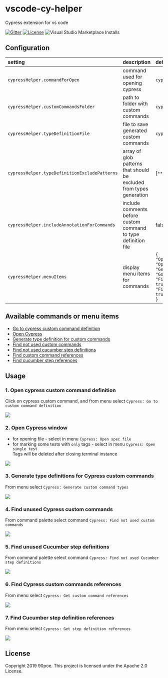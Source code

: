 # vscode-cy-helper
Cypress extension for vs code  

[![Gitter](https://badges.gitter.im/vscode-cy-helper/community.svg)](https://gitter.im/vscode-cy-helper/community?utm_source=badge&utm_medium=badge&utm_campaign=pr-badge) [![License](https://img.shields.io/badge/License-Apache%202.0-blue.svg)](https://opensource.org/licenses/Apache-2.0) ![Visual Studio Marketplace Installs](https://img.shields.io/visual-studio-marketplace/i/Shelex.vscode-cy-helper?label=Installs)

## Configuration

| setting                              | description                           | default           |    
|:--------------------------------------|:---------------------------------------|:-------------------|        
| `cypressHelper.commandForOpen`       | command used for opening cypress      | `cypress open`    |    
| `cypressHelper.customCommandsFolder` | path to folder with custom commands   | `cypress/support` |    
| `cypressHelper.typeDefinitionFile` | file to save generated custom commands   | `cypress/support/customCommands.d.ts`|    
| `cypressHelper.typeDefinitionExcludePatterns` | array of glob patterns that should be excluded from types generation  | [`**/*.ts`] |
| `cypressHelper.includeAnnotationForCommands` | include comments before custom command to type definition file | false |    
| `cypressHelper.menuItems` | display menu items for commands |  `{ `<br/>`"OpenSingleTest": true,`<br/> `"OpenSpecFile": true,` <br/>`"GenerateCustomCommandTypes": true,`<br/>`"GoToCustomCommand": true,`<br/> `"FindCustomCommandReferences": true,`<br/>`"FindStepDefinitionReferences": true`<br/>`}` |    

## Available commands or menu items
* [Go to cypress custom command definition](#1-open-cypress-custom-command-definition)
* [Open Cypress](#2-open-cypress-window)
* [Generate type definition for custom commands](#3-generate-type-definitions-for-cypress-custom-commands)
* [Find not used custom commands](#4-find-not-used-cypress-custom-commands)
* [Find not used cucumber step definitions](#5-find-not-used-cucumber-step-definitions)
* [Find custom command references](#6-find-cypress-custom-commands-references)
* [Find cucumber step references](#7-find-cucumber-step-definition-references)

## Usage
### 1. Open cypress custom command definition
Click on cypress custom command, and from menu select `Cypress: Go to custom command definition`

![](./assets/goToCommand.gif)

### 2. Open Cypress window
* for opening file - select in menu `Cypress: Open spec file`  
* for marking some tests with `only` tags - select in menu `Cypress: Open single test`  
Tags will be deleted after closing terminal instance

![](./assets/openSingleTest.gif)

### 3. Generate type definitions for Cypress custom commands
From menu select `Cypress: Generate custom command types`

![](./assets/generateTypes.gif)

### 4. Find unused Cypress custom commands
From command palette select command `Cypress: Find not used custom commands`  

![](./assets/findUnusedCustomCommands.gif)

### 5. Find unused Cucumber step definitions
From command palette select command `Cypress: Find not used Cucumber step definitions`  

![](./assets/findUnusedStepDefinitions.gif)

### 6. Find Cypress custom commands references
From menu select `Cypress: Get custom command references`

![](./assets/customCommandReference.gif)

### 7. Find Cucumber step definition references
From menu select `Cypress: Get step definition references`

![](./assets/stepDefinitionReference.gif)

## License

Copyright 2019 90poe.  This project is licensed under the Apache 2.0 License.  